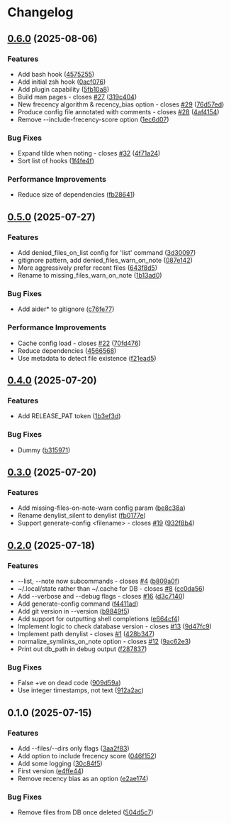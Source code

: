 # Changelog

## [0.6.0](https://github.com/andrewferrier/memy/compare/v0.5.0...v0.6.0) (2025-08-06)


### Features

* Add bash hook ([4575255](https://github.com/andrewferrier/memy/commit/457525515da14ef60a404b0dca28288ebcdcd8a4))
* Add initial zsh hook ([0acf076](https://github.com/andrewferrier/memy/commit/0acf07623d199aac8adda11e49198864aa3c0eeb))
* Add plugin capability ([5fb10a8](https://github.com/andrewferrier/memy/commit/5fb10a865a9e46bff205daff37d24b3bd7452607))
* Build man pages - closes [#27](https://github.com/andrewferrier/memy/issues/27) ([319c404](https://github.com/andrewferrier/memy/commit/319c4046e86dfda4ab3ca1f9f47253cb0b6bc9a2))
* New frecency algorithm & recency_bias option - closes [#29](https://github.com/andrewferrier/memy/issues/29) ([76d57ed](https://github.com/andrewferrier/memy/commit/76d57ed634c85d15e98029a3ba631b8363607b50))
* Produce config file annotated with comments - closes [#28](https://github.com/andrewferrier/memy/issues/28) ([4af4154](https://github.com/andrewferrier/memy/commit/4af4154a7c67c0f2b5170bf52b4dac13a87f53f5))
* Remove --include-frecency-score option ([1ec6d07](https://github.com/andrewferrier/memy/commit/1ec6d07acabded6fb0728c29d0b66fa6a74d6d67))


### Bug Fixes

* Expand tilde when noting - closes [#32](https://github.com/andrewferrier/memy/issues/32) ([4f71a24](https://github.com/andrewferrier/memy/commit/4f71a2470fde9b5e964bcca3dec74ad740666130))
* Sort list of hooks ([1f4fe4f](https://github.com/andrewferrier/memy/commit/1f4fe4fc901294c0e91a28c66b80d408702b472c))


### Performance Improvements

* Reduce size of dependencies ([fb28641](https://github.com/andrewferrier/memy/commit/fb286412b27c8675a2b0757b34ad79ea170b016e))

## [0.5.0](https://github.com/andrewferrier/memy/compare/v0.4.0...v0.5.0) (2025-07-27)


### Features

* Add denied_files_on_list config for 'list' command ([3d30097](https://github.com/andrewferrier/memy/commit/3d30097fb8e6f4820719cc94ba3dc98751995a07))
* gitignore pattern, add denied_files_warn_on_note ([087e142](https://github.com/andrewferrier/memy/commit/087e14272ae678f2599f9bbde702acd9de63a179))
* More aggressively prefer recent files ([643f8d5](https://github.com/andrewferrier/memy/commit/643f8d5b80c84207e8d7bd9be8c4ec3b72d8d887))
* Rename to missing_files_warn_on_note ([1b13ad0](https://github.com/andrewferrier/memy/commit/1b13ad0a5818d4bb7b06909d500b311a2289a53f))


### Bug Fixes

* Add aider* to gitignore ([c76fe77](https://github.com/andrewferrier/memy/commit/c76fe778daa718bb903432c9178e6b2847794c00))


### Performance Improvements

* Cache config load - closes [#22](https://github.com/andrewferrier/memy/issues/22) ([70fd476](https://github.com/andrewferrier/memy/commit/70fd4760774b7ecd03870408094aae779af6e36f))
* Reduce dependencies ([4566568](https://github.com/andrewferrier/memy/commit/45665686ade26059a97db82d1caf62fc0b17377e))
* Use metadata to detect file existence ([f21ead5](https://github.com/andrewferrier/memy/commit/f21ead5f5920500c7af04fb7aa4a471d1d86d2ce))

## [0.4.0](https://github.com/andrewferrier/memy/compare/v0.3.0...v0.4.0) (2025-07-20)


### Features

* Add RELEASE_PAT token ([1b3ef3d](https://github.com/andrewferrier/memy/commit/1b3ef3de862e5851515806440ae4e5868f522067))


### Bug Fixes

* Dummy ([b315971](https://github.com/andrewferrier/memy/commit/b315971034a08f71c593691130df3f83519e4d80))

## [0.3.0](https://github.com/andrewferrier/memy/compare/v0.2.0...v0.3.0) (2025-07-20)


### Features

* Add missing-files-on-note-warn config param ([be8c38a](https://github.com/andrewferrier/memy/commit/be8c38ac298fa65cfff14f635b5750a0db1e68a9))
* Rename denylist_silent to denylist ([fb0177e](https://github.com/andrewferrier/memy/commit/fb0177ef8a1331ae5c63a3caad9936a21d1d52f1))
* Support generate-config &lt;filename&gt; - closes [#19](https://github.com/andrewferrier/memy/issues/19) ([932f8b4](https://github.com/andrewferrier/memy/commit/932f8b419d6274de85e76fa317ffc1ec5767b84c))

## [0.2.0](https://github.com/andrewferrier/memy/compare/v0.1.0...v0.2.0) (2025-07-18)


### Features

* --list, --note now subcommands - closes [#4](https://github.com/andrewferrier/memy/issues/4) ([b809a0f](https://github.com/andrewferrier/memy/commit/b809a0fa1ea5ebb534fa8c6a5395ded869ff7e71))
* ~/.local/state rather than ~/.cache for DB - closes [#8](https://github.com/andrewferrier/memy/issues/8) ([cc0da56](https://github.com/andrewferrier/memy/commit/cc0da56bc259077a40be85c206da917353ced0fa))
* Add --verbose and --debug flags - closes [#16](https://github.com/andrewferrier/memy/issues/16) ([d3c7140](https://github.com/andrewferrier/memy/commit/d3c7140e1710bba1d64f6e79b9cd44ac4549b065))
* Add generate-config command ([f4411ad](https://github.com/andrewferrier/memy/commit/f4411ada9082ad1a923c769ca59a61cc64348780))
* Add git version in --version ([b9849f5](https://github.com/andrewferrier/memy/commit/b9849f5fd69106aa9b81ca06221e106aba387f9b))
* Add support for outputting shell completions ([e664cf4](https://github.com/andrewferrier/memy/commit/e664cf498f52e81597339a5ce319f2b0e8aee64b))
* Implement logic to check database version - closes [#13](https://github.com/andrewferrier/memy/issues/13) ([9d47fc9](https://github.com/andrewferrier/memy/commit/9d47fc9fda004b310baa07ba67d23b625ad33afb))
* Implement path denylist - closes [#1](https://github.com/andrewferrier/memy/issues/1) ([428b347](https://github.com/andrewferrier/memy/commit/428b3476ea999d423a60b180080c7eddf7390ac4))
* normalize_symlinks_on_note option - closes [#12](https://github.com/andrewferrier/memy/issues/12) ([9ac62e3](https://github.com/andrewferrier/memy/commit/9ac62e39f1a9aa5f7fd90b30d394227e8b42991d))
* Print out db_path in debug output ([f287837](https://github.com/andrewferrier/memy/commit/f287837643ebf2f9f060208be93e41ef88cc2caa))


### Bug Fixes

* False +ve on dead code ([909d59a](https://github.com/andrewferrier/memy/commit/909d59a0da312d9e412a5a9f7b35ec8a265d614d))
* Use integer timestamps, not text ([912a2ac](https://github.com/andrewferrier/memy/commit/912a2aca725575cfe7e9ad1d391e44f39c08b0f8))

## 0.1.0 (2025-07-15)


### Features

* Add --files/--dirs only flags ([3aa2f83](https://github.com/andrewferrier/memy/commit/3aa2f83d8a162926b26ce4c9f09d23575267d63a))
* Add option to include frecency score ([046f152](https://github.com/andrewferrier/memy/commit/046f15290fe3a98a7dc4dae84400e6862d392938))
* Add some logging ([30c84f5](https://github.com/andrewferrier/memy/commit/30c84f55f4db984632adfc032daf9ee37ecb9eb1))
* First version ([e4ffe44](https://github.com/andrewferrier/memy/commit/e4ffe441ccd7db34ef9bc275cb7a876203a3ab4e))
* Remove recency bias as an option ([e2ae174](https://github.com/andrewferrier/memy/commit/e2ae174cd51a714bcc6851d2d82f556536b58299))


### Bug Fixes

* Remove files from DB once deleted ([504d5c7](https://github.com/andrewferrier/memy/commit/504d5c70905e8ee371ea222760dec9b4875d1db1))
